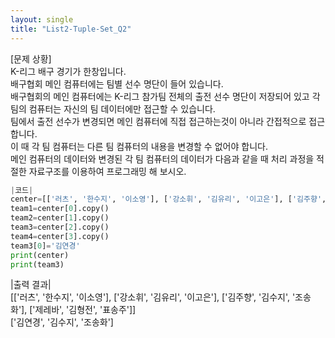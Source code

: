 ```yaml
---
layout: single
title: "List2-Tuple-Set_Q2"
---
```


[문제 상황]<br>
K-리그 배구 경기가 한창입니다.<br>
배구협회 메인 컴퓨터에는 팀별 선수 명단이 들어 있습니다.<br>
배구협회의 메인 컴퓨터에는 K-리그 참가팀 전체의 출전 선수 명단이 저장되어 있고 각 팀의 컴퓨터는 자신의 팀 데이터에만 접근할 수 있습니다.<br>
팀에서 출전 선수가 변경되면 메인 컴퓨터에 직접 접근하는것이 아니라 간접적으로 접근합니다.<br>
이 때 각 팀 컴퓨터는 다른 팀 컴퓨터의 내용을 변경할 수 없어야 합니다.<br>
메인 컴퓨터의 데이터와 변경된 각 팀 컴퓨터의 데이터가 다음과 같을 때 처리 과정을 적절한 자료구조를 이용하여 프로그래밍 해 보시오.

~~~python
|코드|
center=[['러츠', '한수지', '이소영'], ['강소휘', '김유리', '이고은'], ['김주향', '김수지', '조송화'], ['제레바', '김형전', '표송주']]
team1=center[0].copy()
team2=center[1].copy()
team3=center[2].copy()
team4=center[3].copy()
team3[0]='김연경'
print(center)
print(team3)
~~~

|출력 결과|<br>
[['러츠', '한수지', '이소영'], ['강소휘', '김유리', '이고은'], ['김주향', '김수지', '조송화'], ['제레바', '김형전', '표송주']]<br>
['김연경', '김수지', '조송화']
